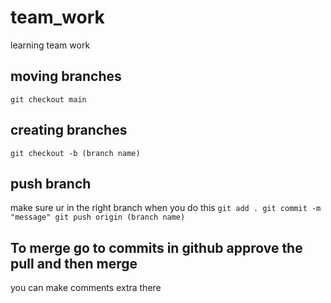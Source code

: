 # team_work
learning team work

## moving branches
``
git checkout main
``
## creating branches
``
git checkout -b (branch name)
``
## push branch
make sure ur in the right branch when you do this
``
git add .
git commit -m "message"
git push origin (branch name)
``
## To merge go to commits in github approve the pull and then merge
you can make comments extra there